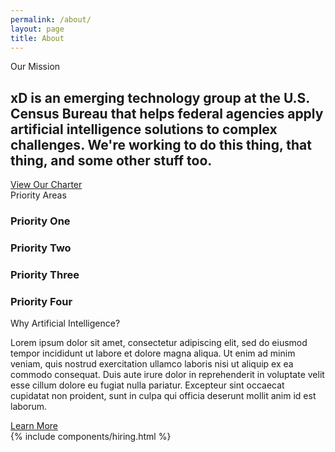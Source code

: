 ```yaml
---
permalink: /about/
layout: page
title: About
---
```

<section class="about-mission">
  <div class="grid-container">
    <div class="section-breadcrumb">Our Mission</div>
    <h2>
      xD is an emerging technology group at the U.S. Census Bureau that helps federal agencies apply artificial intelligence solutions to complex challenges. We're working to do this thing, that thing, and some other stuff too.
    </h2>
    <a class="square-link" href="/charter">View Our Charter</a>
  </div>
</section>
<section class="about-priorities">
  <div class="grid-container">
    <div class="section-breadcrumb">Priority Areas</div>
    <div class="grid-row">
      <div class="grid-col-6">
        <div class="about-priority">
          <h3>Priority One</h3>
        </div>
        <div class="about-priority">
          <h3>Priority Two</h3>
        </div>
      </div>
      <div class="grid-col-6">
        <div class="about-priority">
          <h3>Priority Three</h3>
        </div>
        <div class="about-priority">
          <h3>Priority Four</h3>
        </div>
      </div>
    </div>
  </div>
</section>
<section class="about-ai">
  <div class="grid-container">
    <div class="section-breadcrumb">Why Artificial Intelligence?</div>
    <p>
      Lorem ipsum dolor sit amet, consectetur adipiscing elit, sed do eiusmod tempor incididunt ut labore et dolore magna aliqua. Ut enim ad minim veniam, quis nostrud exercitation ullamco laboris nisi ut aliquip ex ea commodo consequat. Duis aute irure dolor in reprehenderit in voluptate velit esse cillum dolore eu fugiat nulla pariatur. Excepteur sint occaecat cupidatat non proident, sunt in culpa qui officia deserunt mollit anim id est laborum.
    </p>
    <a class="square-link" href="/artifical-intelligence">Learn More</a>
  </div>
</section>
{% include components/hiring.html %}